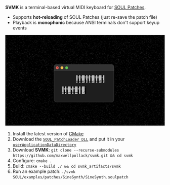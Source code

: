 **SVMK** is a terminal-based virtual MIDI keyboard for [SOUL Patches](https://github.com/soul-lang/SOUL/blob/master/docs/SOUL_Patch_Format.md).
- Supports **hot-reloading** of SOUL Patches (just re-save the patch file)
- Playback is **monophonic** because ANSI terminals don't support keyup events

![](ss.png)

1. Install the latest version of [CMake](https://cmake.org/install/)
2. Download the [`SOUL_PatchLoader DLL`](https://github.com/soul-lang/SOUL/releases/latest) and put it in your [`userApplicationDataDirectory`](https://docs.juce.com/master/classFile.html#a3e19cafabb03c5838160263a6e76313da0c9f89d8dc9f9f32c9eb42428385351d)
4. Download **SVMK**: `git clone --recurse-submodules https://github.com/maxwellpollack/svmk.git && cd svmk`
5. Configure: `cmake .`
6. Build: `cmake --build ./ && cd svmk_artifacts/svmk`
7. Run an example patch: `./svmk SOUL/examples/patches/SineSynth/SineSynth.soulpatch`
